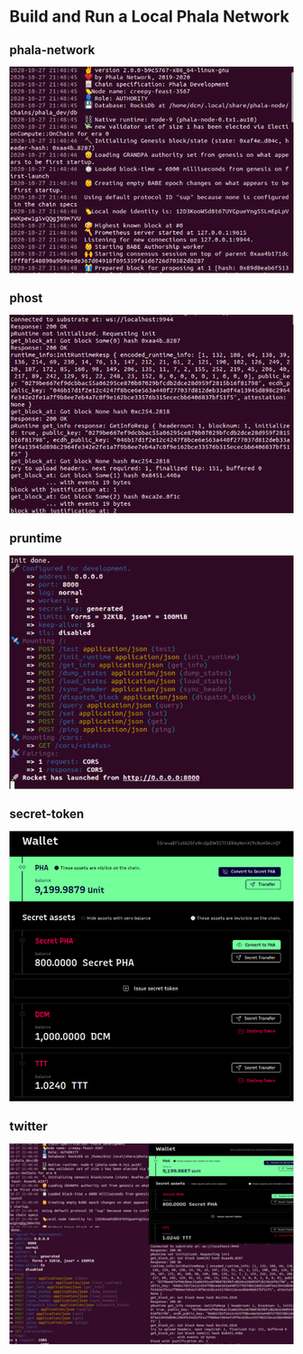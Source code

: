 # Build and Run a Local Phala Network

## phala-network
<p align="center">
  <img src="img/phala-node.png">
</p>

## phost
<p align="center">
  <img src="img/phost.png">
</p>

## pruntime
<p align="center">
  <img src="img/pruntime.png">
</p>

## secret-token
<p align="center">
  <img src="img/secret-token.png">
</p>

## twitter
<p align="center">
  <img src="img/twitter.png">
</p>